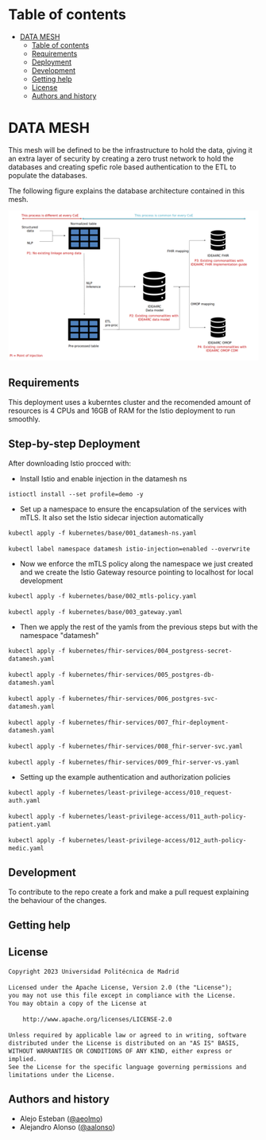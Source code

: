 # Table of contents

- [DATA MESH](#focusing-manager)
  - [Table of contents](#table-of-contents)
  - [Requirements](#requirements)
  - [Deployment](#step-by-step-deployment)
  - [Development](#development)
  - [Getting help](#getting-help)
  - [License](#license)
  - [Authors and history](#authors-and-history) 
  
# DATA MESH

This mesh will be defined to be the infrastructure to hold the data, giving it an extra layer of security by creating a zero trust network to hold the databases and creating spefic role based authentication to the ETL to populate the databases.

The following figure explains the database architecture contained in this mesh.

![Diagram](./doc/imgs/CapsuleSchema.png)


## Requirements

This deployment uses a kuberntes cluster and the recomended amount of resources is 4 CPUs and 16GB of RAM for the Istio deployment to run smoothly.

## Step-by-step Deployment


After downloading Istio procced with:

- Install Istio and enable injection in the datamesh ns

```shell
istioctl install --set profile=demo -y 

```
- Set up a namespace to ensure the encapsulation of the services with mTLS. It also set the Istio sidecar injection automatically
```shell
kubectl apply -f kubernetes/base/001_datamesh-ns.yaml

kubectl label namespace datamesh istio-injection=enabled --overwrite
```
- Now we enforce the mTLS policy along the namespace we just created and we create the Istio Gateway resource pointing to localhost for local development 

```shell 
kubectl apply -f kubernetes/base/002_mtls-policy.yaml

kubectl apply -f kubernetes/base/003_gateway.yaml
```
- Then we apply the rest of the yamls from the previous steps but with the namespace "datamesh"

```shell
kubectl apply -f kubernetes/fhir-services/004_postgress-secret-datamesh.yaml

kubectl apply -f kubernetes/fhir-services/005_postgres-db-datamesh.yaml

kubectl apply -f kubernetes/fhir-services/006_postgres-svc-datamesh.yaml

kubectl apply -f kubernetes/fhir-services/007_fhir-deployment-datamesh.yaml

kubectl apply -f kubernetes/fhir-services/008_fhir-server-svc.yaml

kubectl apply -f kubernetes/fhir-services/009_fhir-server-vs.yaml
```

- Setting up the example authentication and authorization policies

```shell
kubectl apply -f kubernetes/least-privilege-access/010_request-auth.yaml

kubectl apply -f kubernetes/least-privilege-access/011_auth-policy-patient.yaml

kubectl apply -f kubernetes/least-privilege-access/012_auth-policy-medic.yaml
```

## Development

To contribute to the repo create a fork and make a pull request explaining the behaviour of the changes.

## Getting help



License
------

```
Copyright 2023 Universidad Politécnica de Madrid

Licensed under the Apache License, Version 2.0 (the "License");
you may not use this file except in compliance with the License.
You may obtain a copy of the License at

    http://www.apache.org/licenses/LICENSE-2.0

Unless required by applicable law or agreed to in writing, software
distributed under the License is distributed on an "AS IS" BASIS,
WITHOUT WARRANTIES OR CONDITIONS OF ANY KIND, either express or implied.
See the License for the specific language governing permissions and
limitations under the License.
```

Authors and history
---------------------------
- Alejo Esteban ([@aeolmo]())
- Alejandro Alonso ([@aalonso]())
